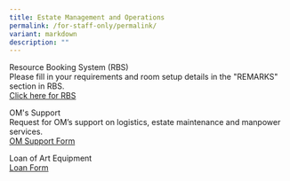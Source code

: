 ```yaml
---
title: Estate Management and Operations
permalink: /for-staff-only/permalink/
variant: markdown
description: ""
---
```

Resource Booking System (RBS)<br>
Please fill in your requirements and room setup details in the "REMARKS" section in RBS.<br>
[Click here for RBS](https://rbs.avero-tech.com/login.html)<br>

OM's Support<br>
Request for OM’s support on logistics, estate maintenance and manpower services. <br>
[OM Support Form](https://go.gov.sg/zhps-om-attention)<br>

Loan of Art Equipment<br>
[Loan Form]()